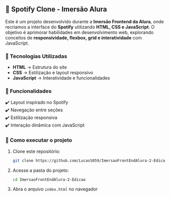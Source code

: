 ## 🎵 Spotify Clone - Imersão Alura  

Este é um projeto desenvolvido durante a **Imersão Frontend da Alura**, onde recriamos a interface do **Spotify** utilizando **HTML, CSS e JavaScript**. O objetivo é aprimorar habilidades em desenvolvimento web, explorando conceitos de **responsividade, flexbox, grid e interatividade** com JavaScript.  

### 🚀 Tecnologias Utilizadas  
- **HTML** → Estrutura do site  
- **CSS** → Estilização e layout responsivo  
- **JavaScript** → Interatividade e funcionalidades  

### 📌 Funcionalidades  
✔️ Layout inspirado no Spotify  
✔️ Navegação entre seções  
✔️ Estilização responsiva  
✔️ Interação dinâmica com JavaScript  

### 📂 Como executar o projeto  
1. Clone este repositório:  
   ```bash
   git clone https://github.com/LucasS059/ImersaoFrontEndAlura-2-Edicao.git
   ```  
2. Acesse a pasta do projeto:  
   ```bash
   cd ImersaoFrontEndAlura-2-Edicao
   ```  
3. Abra o arquivo `index.html` no navegador  
